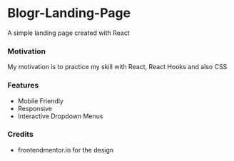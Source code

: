 # Blogr-Landing-Page
A simple landing page created with React

### Motivation
My motivation is to practice my skill with React, React Hooks and also CSS

### Features
- Mobile Friendly
- Responsive
- Interactive Dropdown Menus

### Credits
- frontendmentor.io for the design
